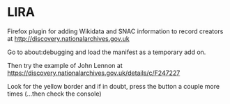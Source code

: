# LIRA
Firefox plugin for adding Wikidata and SNAC information to record creators at http://discovery.nationalarchives.gov.uk

Go to about:debugging and load the manifest as a temporary add on.

Then try the example of John Lennon at https://discovery.nationalarchives.gov.uk/details/c/F247227

Look for the yellow border and if in doubt, press the button a couple more times (...then check the console)
